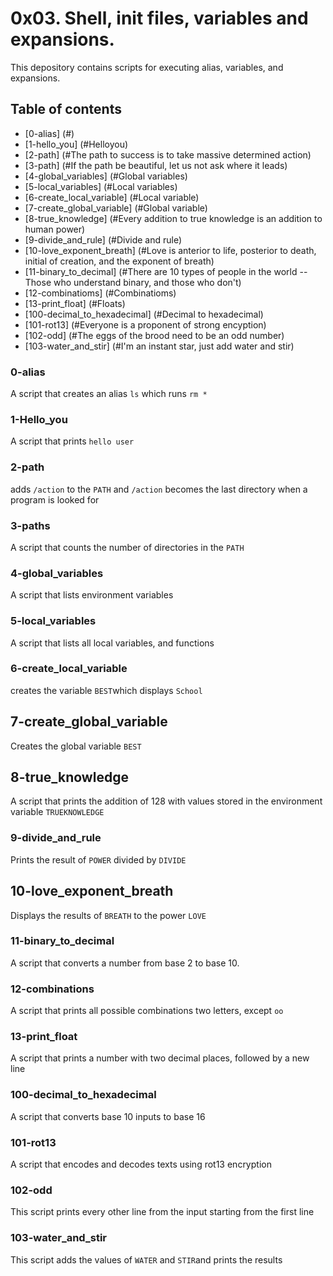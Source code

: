 # 0x03. Shell, init files, variables and expansions.
This depository contains scripts for executing alias, variables, and expansions.

## Table of contents
* [0-alias] (#<o>)
* [1-hello_you] (#Helloyou)
* [2-path] (#The path to success is to take massive determined action)
* [3-path] (#If the path be beautiful, let us not ask where it leads)
* [4-global_variables] (#Global variables)
* [5-local_variables] (#Local variables)
* [6-create_local_variable] (#Local variable)
* [7-create_global_variable] (#Global variable)
* [8-true_knowledge] (#Every addition to true knowledge is an addition to human power)
* [9-divide_and_rule] (#Divide and rule)
* [10-love_exponent_breath] (#Love is anterior to life, posterior to death, initial of creation, and the exponent of breath)
* [11-binary_to_decimal] (#There are 10 types of people in the world -- Those who understand binary, and those who don't)
* [12-combinatioms] (#Combinatioms)
* [13-print_float] (#Floats)
* [100-decimal_to_hexadecimal] (#Decimal to hexadecimal)
* [101-rot13] (#Everyone is a proponent of strong encyption)
* [102-odd] (#The eggs of the brood need to be an odd number)
* [103-water_and_stir] (#I'm an instant star, just add water and stir)

### 0-alias
A script that creates an alias `ls` which runs `rm *`

### 1-Hello_you
A  script that prints `hello user`

### 2-path
adds `/action` to the `PATH` and `/action` becomes the last directory when a program is looked for

### 3-paths
A script that counts the number of directories in the `PATH`

### 4-global_variables
A script that lists environment variables

### 5-local_variables
A script that lists all local variables, and functions

### 6-create_local_variable
creates the variable `BEST`which displays `School`

## 7-create_global_variable
Creates the global variable `BEST`

## 8-true_knowledge
A script that prints the addition of 128 with values stored in the environment variable `TRUEKNOWLEDGE`

### 9-divide_and_rule
Prints the result of `POWER` divided by `DIVIDE`

## 10-love_exponent_breath
Displays the results of `BREATH` to the power `LOVE`

### 11-binary_to_decimal
A script that converts a number from base 2 to base 10.

### 12-combinations
A script that prints all possible combinations two letters, except `oo`

### 13-print_float
A script that prints a number with two decimal places, followed by a new line

### 100-decimal_to_hexadecimal
A script that converts base 10 inputs to base 16

### 101-rot13
A script that encodes and decodes texts using rot13 encryption

### 102-odd
This script prints every other line from the input starting from the first line

### 103-water_and_stir
This script adds the values of `WATER` and `STIR`and prints the results
